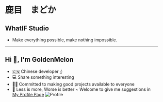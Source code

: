 # 鹿目　まどか
## WhatIF Studio
- Make everything possible, make nothing impossible.
***
## Hi 👋, I'm GoldenMelon
- 🇨🇳 Chinese developer ;)
- 💻 Share something interesting
- 🧑‍💻 Committed to making good projects available to everyone
- 🌈 Less is more, Worse is better ~ Welcome to give me suggestions in <a href="https://github.com/playmcbkuwu/playmcbkuwu/issues">My Profile Page</a>
![Profile](https://github-readme-stats.vercel.app/api?username=PlayMcBKuwu&show_icons=true&theme=dark)
